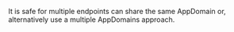 It is safe for multiple endpoints can share the same AppDomain or, alternatively use a multiple AppDomains approach.
